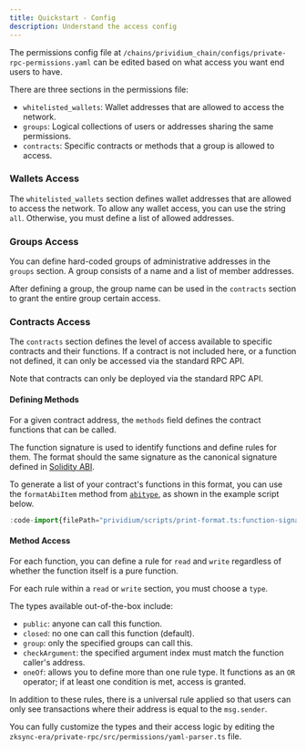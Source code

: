 ```yaml
---
title: Quickstart - Config
description: Understand the access config
---
```


The permissions config file at
`/chains/prividium_chain/configs/private-rpc-permissions.yaml`
can be edited based on what access you want end users to have.

There are three sections in the permissions file:

- `whitelisted_wallets`: Wallet addresses that are allowed to access the network.
- `groups`: Logical collections of users or addresses sharing the same permissions.
- `contracts`: Specific contracts or methods that a group is allowed to access.

### Wallets Access

The `whitelisted_wallets` section defines wallet addresses that are allowed to access the network.
To allow any wallet access, you can use the string `all`.
Otherwise, you must define a list of allowed addresses.

### Groups Access

You can define hard-coded groups of administrative addresses in the `groups` section.
A group consists of a name and a list of member addresses.

After defining a group,
the group name can be used in the `contracts` section to grant the entire group certain access.

### Contracts Access

The `contracts` section defines the level of access available to specific contracts and their functions.
If a contract is not included here, or a function not defined,
it can only be accessed via the standard RPC API.

Note that contracts can only be deployed via the standard RPC API.

#### Defining Methods

For a given contract address, the `methods` field defines the contract functions that can be called.

The function signature is used to identify functions and define rules for them.
The format should the same signature as the canonical signature defined in [Solidity ABI](https://docs.soliditylang.org/en/latest/abi-spec.html).

To generate a list of your contract's functions in this format,
you can use the `formatAbiItem` method from [`abitype`](https://abitype.dev/api/human#formatabiitem-1),
as shown in the example script below.

```ts
:code-import{filePath="prividium/scripts/print-format.ts:function-signature"}
```

#### Method Access

For each function, you can define a rule for `read` and `write` regardless of whether the function itself is a pure function.

For each rule within a `read` or `write` section,
you must choose a `type`.

The types available out-of-the-box include:

- `public`: anyone can call this function.
- `closed`: no one can call this function (default).
- `group`: only the specified groups can call this.
- `checkArgument`: the specified argument index must match the function caller's address.
- `oneOf`: allows you to define more than one rule type.
  It functions as an `OR` operator;
  if at least one condition is met, access is granted.

In addition to these rules,
there is a universal rule applied
so that users can only see transactions where
their address is equal to the `msg.sender`.

You can fully customize the types and their access logic by editing the `zksync-era/private-rpc/src/permissions/yaml-parser.ts` file.
